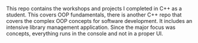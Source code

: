 This repo contains the workshops and projects I completed in C++ as a student. This covers OOP fundamentals, there is another C++ repo that covers the complex OOP concepts for software development. It includes an intensive library management application. Since the major focus was concepts, everything runs in the console and not in a proper UI.
